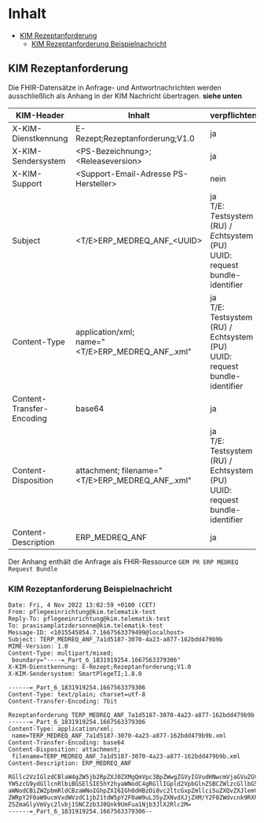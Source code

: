 # Inhalt

- [KIM Rezeptanforderung](#kim-rezeptanforderung)
  - [KIM Rezeptanforderung Beispielnachricht](#kim-rezeptanforderung-beispielnachricht)

## KIM Rezeptanforderung

Die FHIR-Datensätze in Anfrage- und Antwortnachrichten werden ausschließlich als Anhang in der KIM Nachricht übertragen.
**siehe unten**

|KIM-Header              |Inhalt                                 |verpflichtend|
|------------------------|---------------------------------------|-------------|
|X-KIM-Dienstkennung     |E-Rezept;Rezeptanforderung;V1.0|ja|
|X-KIM-Sendersystem      |\<PS-Bezeichnung>;\<Releaseversion>   |ja|
|X-KIM-Support           |\<Support-Email-Adresse PS-Hersteller>|nein|
|Subject                 |\<T/E>ERP_MEDREQ_ANF_\<UUID>                 |ja <br />T/E: *T*estsystem (RU) / *E*chtsystem (PU)<br />UUID: request bundle-identifier |
|Content-Type            | application/xml;<br />name="<T/E>ERP_MEDREQ_ANF_<UUID>.xml" |ja<br />T/E: Testsystem (RU) / Echtsystem (PU)<br />UUID: request bundle-identifier <br />|
|Content-Transfer-Encoding |base64 |ja|
|Content-Disposition     |attachment; filename="<T/E>ERP_MEDREQ_ANF_<UUID>.xml" |ja<br />T/E: Testsystem (RU) / Echtsystem (PU)<br />UUID: request bundle-identifier|
|Content-Description     |ERP_MEDREQ_ANF                                |ja|

Der Anhang enthält die Anfrage als FHIR-Ressource `GEM PR ERP MEDREQ Request Bundle`

### KIM Rezeptanforderung Beispielnachricht

    Date: Fri, 4 Nov 2022 13:02:59 +0100 (CET)
    From: pflegeeinrichtung@kim.telematik-test
    Reply-To: pflegeeinrichtung@kim.telematik-test
    To: praxisamplatzdersonne@kim.telematik-test
    Message-ID: <1015545854.7.1667563379499@localhost>
    Subject: TERP_MEDREQ_ANF_7a1d5187-3070-4a23-a877-162bdd479b9b
    MIME-Version: 1.0
    Content-Type: multipart/mixed;
     boundary="----=_Part_6_1831919254.1667563379306"
    X-KIM-Dienstkennung: E-Rezept;Rezeptanforderung;V1.0
    X-KIM-Sendersystem: SmartPlegeTI;1.8.0

    ------=_Part_6_1831919254.1667563379306
    Content-Type: text/plain; charset=utf-8
    Content-Transfer-Encoding: 7bit

    Rezeptanforderung TERP_MEDREQ_ANF_7a1d5187-3070-4a23-a877-162bdd479b9b
    ------=_Part_6_1831919254.1667563379306
    Content-Type: application/xml;
     name=TERP_MEDREQ_ANF_7a1d5187-3070-4a23-a877-162bdd479b9b.xml
    Content-Transfer-Encoding: base64
    Content-Disposition: attachment;
     filename=TERP_MEDREQ_ANF_7a1d5187-3070-4a23-a877-162bdd479b9b.xml
    Content-Description: ERP_MEDREQ_ANF

    RGllc2VzIGlzdCBlaW4gZW5jb2RpZXJ0ZXMgQmVpc3BpZWwgZGVyIGVudHNwcmVjaGVuZGVuIHRy
    YW5zcG9ydGllcnRlbiBGSElSIE5hY2hyaWNodC4gRGllIGpld2VpbGlnZSBCZWlzcGllbG5hY2hy
    aWNodCBiZWZpbmRldCBzaWNoIGhpZXI6IGh0dHBzOi8vc2ltcGxpZmllci5uZXQvZXJlemVwdC1t
    ZWRpY2F0aW9ucmVxdWVzdC1jb21tdW5pY2F0aW9uL35yZXNvdXJjZXM/Y2F0ZWdvcnk9RXhhbXBs
    ZSZmaGlyVmVyc2lvbj1SNCZzb3J0Qnk9UmFua1Njb3JlX2Rlc2M=
    ------=_Part_6_1831919254.1667563379306--
